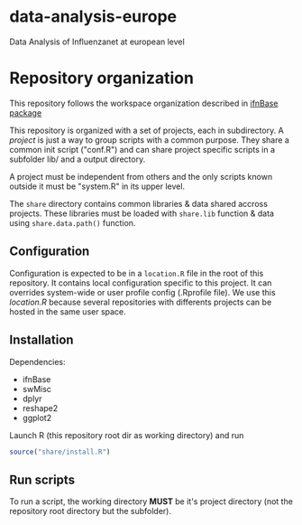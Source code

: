 # data-analysis-europe
Data Analysis of Influenzanet at european level

# Repository organization

This repository follows the workspace organization described in [ifnBase package](https://github.com/cturbelin/ifnBase/blob/master/vignettes/workspace.Rmd)

This repository is organized with a set of projects, each in subdirectory. A *project* is just a way to group scripts with a common purpose. They share a common init script ("conf.R") and can share project specific scripts in a subfolder lib/ and a output directory.

A project must be independent from others and the only scripts known outside it must be "system.R" in its upper level.

The `share` directory contains common libraries & data shared accross projects. These libraries must be loaded with `share.lib` function & data using `share.data.path()` function.

## Configuration

Configuration is expected to be in a `location.R` file in the root of this repository. It contains local configuration specific to this project. It can overrides system-wide or user profile config (.Rprofile file). We use this *location.R* because several repositories with differents projects can be hosted in the same user space.

## Installation

Dependencies:
 - ifnBase
 - swMisc
 - dplyr
 - reshape2
 - ggplot2

Launch R (this repository root dir as working directory) and run
```R
source("share/install.R")

```

## Run scripts

To run a script, the working directory **MUST** be it's project directory (not the repository root directory but the subfolder).
